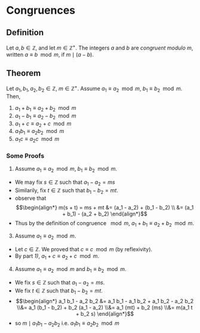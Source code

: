 # Congruences
## Definition
Let $a, b \in \mathbb Z$, and let $m \in \mathbb Z^+$. The integers $a$ and $b$ are *congruent modulo $m$*, written $a \equiv b \mod m$, if $m \mid (a - b)$.

## Theorem
Let $a_1, b_1, a_2, b_2 \in \mathbb Z$, $m \in \mathbb Z^+$. Assume $a_1 \equiv a_2 \mod m$, $b_1 \equiv b_2 \mod m$. Then,
1. $a_1 + b_1 \equiv a_2 + b_2 \mod m$
2. $a_1 - b_1 \equiv a_2 - b_2 \mod m$
3. $a_1 + c \equiv a_2 + c \mod m$
4. $a_1 b_1 \equiv a_2 b_2 \mod m$
5. $a_1 c \equiv a_2 c \mod m$

### Some Proofs
1. Assume $a_1 \equiv a_2 \mod m$, $b_1 \equiv b_2 \mod m$.
 - We may fix $s \in \mathbb Z$ such that $a_1 - a_2 = ms$
 - Similarily, fix $t \in \mathbb Z$ such that $b_1 - b_2 = mt$.
  - observe that 
   $$\begin{align*}
	    m(s + t) = ms + mt 
		    &= (a_1 - a_2) + (b_1 - b_2) \\
		    &= (a_1 + b_1) - (a_2 + b_2)
    \end{align*}$$
 - Thus by the definition of congruence $\mod m$, $a_1 + b_1 \equiv a_2 + b_2 \mod m$.
  
3. Assume $a_1 \equiv a_2 \mod m$.
 - Let $c \in \mathbb Z$. We proved that $c \equiv c \mod m$ (by reflexivity).
 - By part *1)*, $a_1 + c \equiv a_2 + c \mod m$.
  
4. Assume $a_1 \equiv a_2 \mod m$ and $b_1 \equiv b_2 \mod m$.
 - We fix $s \in \mathbb Z$ such that $a_1 - a_2 = ms$.
 - We fix $t \in \mathbb Z$ such that $b_1 - b_2 = mt$.
 - $$\begin{align*}
		a_1 b_1 - a_2 b_2
		&=
			a_1 b_1 - a_1 b_2 + a_1 b_2 - a_2 b_2
		\\&=
			a_1 (b_1 - b_2) + b_2 (a_1 - a_2)
		\\&=
			a_1 (mt) + b_2 (ms)
		\\&=
			m(a_1 t + b_2 s)
  \end{align*}$$
 - so $m \mid a_1 b_1 - a_2 b_2$ i.e. $a_1 b_1 \equiv a_2 b_2 \mod m$